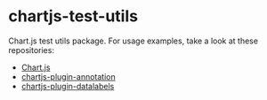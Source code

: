 # chartjs-test-utils

Chart.js test utils package. For usage examples, take a look at these repositories:

- [Chart.js](https://github.com/chartjs/Chart.js)
- [chartjs-plugin-annotation](https://github.com/chartjs/chartjs-plugin-annotation)
- [chartjs-plugin-datalabels](https://github.com/chartjs/chartjs-plugin-datalabels)
